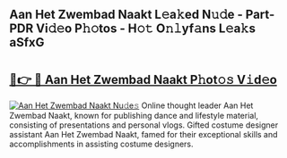 ## Aan Het Zwembad Naakt L𝚎a𝚔ed N𝚞𝚍e - Part-PDR Vi𝚍𝚎o P𝚑𝚘tos - H𝚘𝚝 O𝚗𝚕yf𝚊ns L𝚎a𝚔s aSfxG

# <h2><a href="http://kfeskx7.oniu.top/?m=Aan+Het+Zwembad+Naakt">🔗👉 🔴 Aan Het Zwembad Naakt P𝚑ot𝚘𝚜 V𝚒d𝚎o</a></h2>

[![Aan Het Zwembad Naakt Nu𝚍e𝚜](https://i.imgur.com/0qMVB7G.gif)](http://kfeskx7.oniu.top/?m=Aan+Het+Zwembad+Naakt)
Online thought leader Aan Het Zwembad Naakt, known for publishing dance and lifestyle material, consisting of presentations and personal vlogs. Gifted costume designer assistant Aan Het Zwembad Naakt, famed for their exceptional skills and accomplishments in assisting costume designers.  
